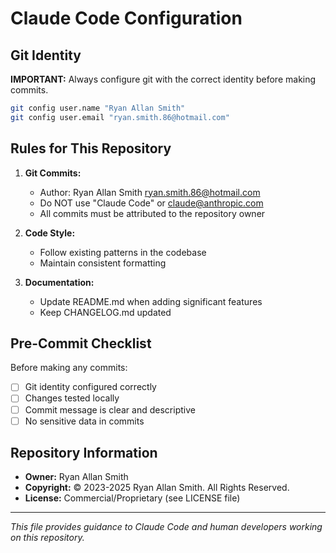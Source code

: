 # Claude Code Configuration

## Git Identity

**IMPORTANT:** Always configure git with the correct identity before making commits.

```bash
git config user.name "Ryan Allan Smith"
git config user.email "ryan.smith.86@hotmail.com"
```

## Rules for This Repository

1. **Git Commits:**
   - Author: Ryan Allan Smith <ryan.smith.86@hotmail.com>
   - Do NOT use "Claude Code" or claude@anthropic.com
   - All commits must be attributed to the repository owner

2. **Code Style:**
   - Follow existing patterns in the codebase
   - Maintain consistent formatting

3. **Documentation:**
   - Update README.md when adding significant features
   - Keep CHANGELOG.md updated

## Pre-Commit Checklist

Before making any commits:
- [ ] Git identity configured correctly
- [ ] Changes tested locally
- [ ] Commit message is clear and descriptive
- [ ] No sensitive data in commits

## Repository Information

- **Owner:** Ryan Allan Smith
- **Copyright:** © 2023-2025 Ryan Allan Smith. All Rights Reserved.
- **License:** Commercial/Proprietary (see LICENSE file)

---

*This file provides guidance to Claude Code and human developers working on this repository.*
